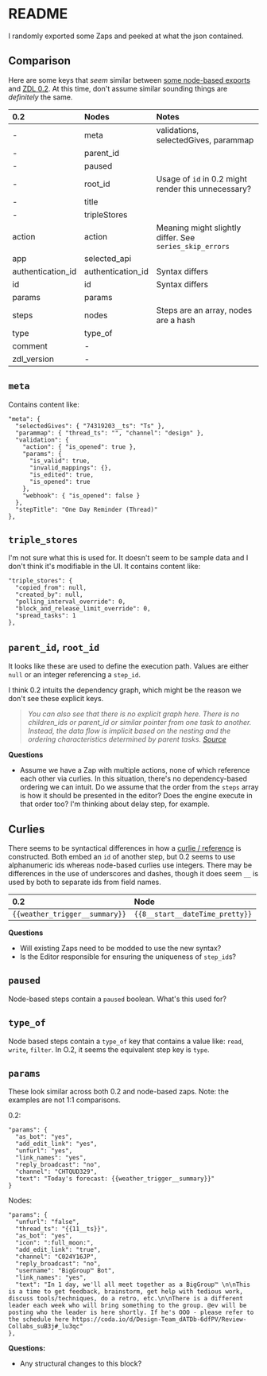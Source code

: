 # README

I randomly exported some Zaps and peeked at what the json contained. 


## Comparison

Here are some keys that _seem_ similar between [some node-based exports](https://github.com/toddmoy/node-based-zap-examples/tree/master/set-1) and [ZDL 0.2](https://github.com/zapier/zdl/blob/master/version_0.2.md). At this time, don't assume similar sounding things are _definitely_ the same.

| 0.2               | Nodes             | Notes                                                   |
|:------------------|:------------------|:--------------------------------------------------------|
| -                 | meta              | validations, selectedGives, parammap                    |
| -                 | parent_id         |                                                         |
| -                 | paused            |                                                         |
| -                 | root_id           | Usage of `id` in 0.2 might render this unnecessary?     |
| -                 | title             |                                                         |
| -                 | tripleStores      |                                                         |
| action            | action            | Meaning might slightly differ. See `series_skip_errors` |
| app               | selected_api      |                                                         |
| authentication_id | authentication_id | Syntax differs                                          |
| id                | id                | Syntax differs                                          |
| params            | params            |                                                         |
| steps             | nodes             | Steps are an array, nodes are a hash                    |
| type              | type_of           |                                                         |
| comment           | -                 |                                                         |
| zdl_version       | -                 |                                                         |


## `meta`

Contains content like: 

```
"meta": {
  "selectedGives": { "74319203__ts": "Ts" },
  "parammap": { "thread_ts": "", "channel": "design" },
  "validation": {
    "action": { "is_opened": true },
    "params": {
      "is_valid": true,
      "invalid_mappings": {},
      "is_edited": true,
      "is_opened": true
    },
    "webhook": { "is_opened": false }
  },
  "stepTitle": "One Day Reminder (Thread)"
},
```

## `triple_stores`

I'm not sure what this is used for. It doesn't seem to be sample data and I don't think it's modifiable in the UI. It contains content like: 

```
"triple_stores": {
  "copied_from": null,
  "created_by": null,
  "polling_interval_override": 0,
  "block_and_release_limit_override": 0,
  "spread_tasks": 1
},
```

## `parent_id`, `root_id`
  
It looks like these are used to define the execution path. Values are either `null` or an integer referencing a `step_id`. 

I think 0.2 intuits the dependency graph, which might be the reason we don't see these explicit keys. 

> _You can also see that there is no explicit graph here. There is no children_ids or parent_id or similar pointer from one task to another. Instead, the data flow is implicit based on the nesting and the ordering characteristics determined by parent tasks. [Source](https://docs.google.com/document/d/1x7qSOrOUSsGOGIs5c0NoZpBVrgNySla3su-DK1wVbsI/edit#)_

**Questions**

- Assume we have a Zap with multiple actions, none of which reference each other via curlies. In this situation, there's no dependency-based ordering we can intuit. Do we assume that the order from the `steps` array is how it should be presented in the editor? Does the engine execute in that order too? I'm thinking about delay step, for example.


## Curlies

There seems to be syntactical differences in how a [curlie / reference](https://github.com/zapier/zdl/blob/master/version_0.2.md#using-curlies-to-reference-step-outputs-in-params) is constructed. Both embed an `id` of another step, but 0.2 seems to use alphanumeric ids whereas node-based curlies use integers. There may be differences in the use of underscores and dashes, though it does seem `__` is used by both to separate ids from field names.

| 0.2 | Node |
| :-  | :- | 
| `{{weather_trigger__summary}}`|`{{8__start__dateTime_pretty}}`|

**Questions**

- Will existing Zaps need to be modded to use the new syntax? 
- Is the Editor responsible for ensuring the uniqueness of `step_id`s? 

## `paused`

Node-based steps contain a `paused` boolean. What's this used for? 

## `type_of`

Node based steps contain a `type_of` key that contains a value like: `read`, `write`, `filter`. In O.2, it seems the equivalent step key is `type`.


## `params`

These look similar across both 0.2 and node-based zaps. Note: the examples are not 1:1 comparisons.

0.2: 

```
"params": {
  "as_bot": "yes",
  "add_edit_link": "yes",
  "unfurl": "yes",
  "link_names": "yes",
  "reply_broadcast": "no",
  "channel": "CHTQUD329",
  "text": "Today's forecast: {{weather_trigger__summary}}"
}
```

Nodes:

```
"params": {
  "unfurl": "false",
  "thread_ts": "{{11__ts}}",
  "as_bot": "yes",
  "icon": ":full_moon:",
  "add_edit_link": "true",
  "channel": "C024Y16JP",
  "reply_broadcast": "no",
  "username": "BigGroup™ Bot",
  "link_names": "yes",
  "text": "In 1 day, we'll all meet together as a BigGroup™ \n\nThis is a time to get feedback, brainstorm, get help with tedious work, discuss tools/techniques, do a retro, etc.\n\nThere is a different leader each week who will bring something to the group. @ev will be posting who the leader is here shortly. If he's OOO - please refer to the schedule here https://coda.io/d/Design-Team_dATDb-6dfPV/Review-Collabs_suB3j#_lu3qc"
},
```

**Questions:**

* Any structural changes to this block?

